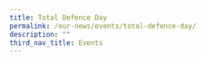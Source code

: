 ```yaml
---
title: Total Defence Day
permalink: /our-news/events/total-defence-day/
description: ""
third_nav_title: Events
---
```

